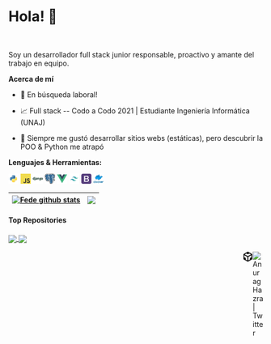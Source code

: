 # Hola! 👋

<br />

Soy un desarrollador full stack junior responsable, proactivo y amante del trabajo en equipo.

**Acerca de mí**

- 💼 En búsqueda laboral!

- 📈 Full stack -- Codo a Codo 2021 | Estudiante Ingeniería Informática (UNAJ)

- 💬 Siempre me gustó desarrollar sitios webs (estáticas), pero descubrir la POO & Python me atrapó


**Lenguajes & Herramientas:**  

<code><img height="20" src="https://raw.githubusercontent.com/github/explore/80688e429a7d4ef2fca1e82350fe8e3517d3494d/topics/python/python.png"></code>
<code><img height="20" src="https://raw.githubusercontent.com/github/explore/80688e429a7d4ef2fca1e82350fe8e3517d3494d/topics/javascript/javascript.png"></code>
<code><img height="20" src="https://raw.githubusercontent.com/github/explore/80688e429a7d4ef2fca1e82350fe8e3517d3494d/topics/django/django.png"></code>
<code><img height="20" src="https://raw.githubusercontent.com/github/explore/5c058a388828bb5fde0bcafd4bc867b5bb3f26f3/topics/postgresql/postgresql.png"></code>
<code><img height="20" src="https://raw.githubusercontent.com/github/explore/80688e429a7d4ef2fca1e82350fe8e3517d3494d/topics/vue/vue.png"></code>
<code><img height="20" src="https://raw.githubusercontent.com/github/explore/80688e429a7d4ef2fca1e82350fe8e3517d3494d/topics/tailwind/tailwind.png"></code>
<code><img height="20" src="https://raw.githubusercontent.com/github/explore/80688e429a7d4ef2fca1e82350fe8e3517d3494d/topics/bootstrap/bootstrap.png"></code>
<code><img height="20" src="https://raw.githubusercontent.com/github/explore/80688e429a7d4ef2fca1e82350fe8e3517d3494d/topics/docker/docker.png"></code>  


| <a href="https://github.com/fedeuhr/github-readme-stats"><img align="center" src="https://github-readme-stats.vercel.app/api?username=fedeuhr&show_icons=true&include_all_commits=true&theme=buefy&hide_border=true" alt="Fede github stats" /></a> | <a href="https://github.com/fedeuhr/github-readme-stats"><img align="center" src="https://github-readme-stats.vercel.app/api/top-langs/?username=fedeuhr&layout=compact&theme=buefy&hide_border=true" /></a> |
| ------------- | ------------- |

#### Top Repositories


<a href="https://github.com/fedeuhr/github-readme-stats">
  <img align="center" src="https://github.com/fedeuhr/smartket" />
</a>
<a href="https://github.com/anuraghazra/anuraghazra.github.io">
  <img align="center" src="https://github.com/fedeuhr/traving-1.0" />
</a>

<br />
<br />

<a href="https://twitter.com/anuraghazru">
  <img align="right" alt="Anurag Hazra | Twitter" width="21px" src="https://raw.githubusercontent.com/anuraghazra/anuraghazra/master/assets/twitter.svg" />
</a>
<a href="https://codesandbox.io/u/anuraghazra">
  <img align="right" alt="Anurag Hazra | CodeSandbox" width="20px" src="https://raw.githubusercontent.com/anuraghazra/anuraghazra/master/assets/codesandbox.svg" />
</a>
